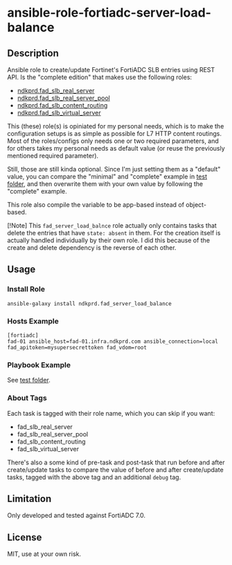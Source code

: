 # ansible-role-fortiadc-server-load-balance

## Description

Ansible role to create/update Fortinet's FortiADC SLB entries using REST API. Is the "complete edition" that makes use the following roles:
- [ndkprd.fad_slb_real_server](https://github.com/ansible-role-fad-slb-real-server)
- [ndkprd.fad_slb_real_server_pool](https://github.com/ansible-role-fad-slb-real-server-pool)
- [ndkprd.fad_slb_content_routing](https://github.com/ansible-role-fad-slb-content-routing)
- [ndkprd.fad_slb_virtual_server](https://github.com/ansible-role-fad-slb-virtual-server)

This (these) role(s) is opiniated for my personal needs, which is to make the configuration setups is as simple as possible for L7 HTTP content routings. Most of the roles/configs only needs one or two required parameters, and for others takes my personal needs as default value (or reuse the previously mentioned required parameter).

Still, those are still kinda optional. Since I'm just setting them as a "default" value, you can compare the "minimal" and "complete" example in [test folder](tests/), and then overwrite them with your own value by following the "complete" example.

This role also compile the variable to be app-based instead of object-based.

[!Note]
This `fad_server_load_balnce` role actually only contains tasks that delete the entries that have `state: absent` in them. For the creation itself is actually handled individually by their own role. I did this because of the create and delete dependency is the reverse of each other.

## Usage

### Install Role

```
ansible-galaxy install ndkprd.fad_server_load_balance
```

### Hosts Example

```
[fortiadc]
fad-01 ansible_host=fad-01.infra.ndkprd.com ansible_connection=local fad_apitoken=mysupersecrettoken fad_vdom=root
```

### Playbook Example

See [test folder](tests/).

### About Tags

Each task is tagged with their role name, which you can skip if you want:
- fad_slb_real_server
- fad_slb_real_server_pool
- fad_slb_content_routing
- fad_slb_virtual_server

There's also a some kind of pre-task and post-task that run before and after create/update tasks to compare the value of before and after create/update tasks, tagged with the above tag and an additional `debug` tag.

## Limitation

Only developed and tested against FortiADC 7.0.

## License

MIT, use at your own risk.
